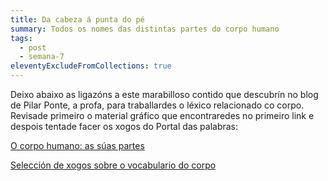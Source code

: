 ```yaml
---
title: Da cabeza á punta do pé
summary: Todos os nomes das distintas partes do corpo humano
tags:
  - post
  - semana-7
eleventyExcludeFromCollections: true
---
```

[](http://aprofa.gal/2020/01/16/partes-do-corpo-4/)Deixo abaixo as ligazóns a este marabilloso contido que descubrín no blog de Pilar Ponte, a profa, para traballardes o léxico relacionado co corpo. Revisade primeiro o material gráfico que encontraredes no primeiro link e despois tentade facer os xogos do Portal das palabras:

[O corpo humano: as súas partes](http://aprofa.gal/2020/01/16/partes-do-corpo-4/)

[Selección de xogos sobre o vocabulario do corpo ](http://aprofa.gal/2020/01/16/o-corpo-humano-xogamos-co-portal-das-palabras/)